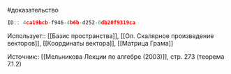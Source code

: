 #доказательство

```javascript
ID:: 4ca19bcb-f946-4b6b-d252-0db20f9319ca
```

Использует:: [[Базис пространства]], [[Оп. Скалярное произведение векторов]], [[Координаты вектора]], [[Матрица Грама]]

Источник:: [[Мельникова Лекции по алгебре (2003)]], стр. 273 (теорема 7.1.2)

